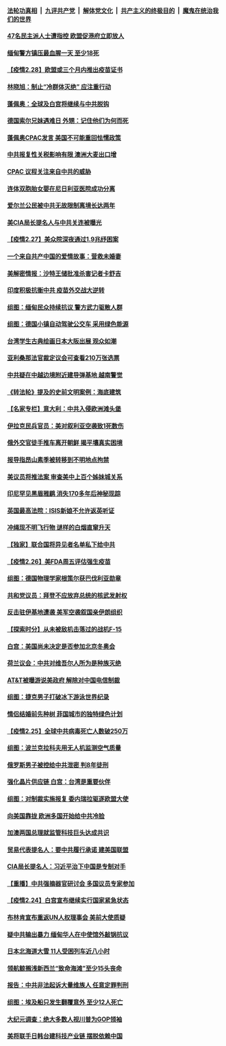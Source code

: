 ####  [法轮功真相](../../../../basic/blob/master/README.md?t=03010231) &nbsp;|&nbsp; [九评共产党](../../../../9ping.md/blob/master/README.md?t=03010231) &nbsp;|&nbsp; [解体党文化](../../../../jtdwh.md/blob/master/README.md?t=03010231)  &nbsp;|&nbsp; [共产主义的终极目的](../../../../gczydzjmd.md/blob/master/README.md?t=03010231) &nbsp;|&nbsp; [魔鬼在统治我们的世界](../../../../mgztzwmdsj.md/blob/master/README.md?t=03010231) 

#### [47名民主派人士遭指控 欧盟促港府立即放人](../pages/nsc418/n12780541.md?t=03010231) 

#### [缅甸警方镇压最血腥一天 至少18死](../pages/nsc418/n12780387.md?t=03010231) 

#### [【疫情2.28】欧盟或三个月内推出疫苗证书](../pages/nsc418/n12780129.md?t=03010231) 

#### [林晓旭：制止“冷群体灭绝” 应注重行动](../pages/nsc418/n12779736.md?t=03010231) 

#### [蓬佩奥：全球及白宫将继续与中共脱钩](../pages/nsc418/n12779843.md?t=03010231) 

#### [德国索尔兄妹遇难日 外甥：记住他们为何而死](../pages/nsc418/n12779570.md?t=03010231) 

#### [蓬佩奥CPAC发言 美国不可能重回怯懦政策](../pages/nsc418/n12779471.md?t=03010231) 

#### [中共报复性关税影响有限 澳洲大麦出口增](../pages/nsc418/n12779370.md?t=03010231) 

#### [CPAC 议程关注来自中共的威胁](../pages/nsc418/n12779505.md?t=03010231) 

#### [连体双胞胎女婴在尼日利亚医院成功分离](../pages/nsc418/n12779044.md?t=03010231) 

#### [爱尔兰公民被中共无故限制离境长达两年](../pages/nsc418/n12768744.md?t=03010231) 

#### [美CIA局长提名人与中共关连被曝光](../pages/nsc418/n12778756.md?t=03010231) 

#### [【疫情2.27】美众院深夜通过1.9兆纾困案](../pages/nsc418/n12778800.md?t=03010231) 

#### [一个来自共产中国的爱情故事：营救未婚妻](../pages/nsc418/n12778386.md?t=03010231) 

#### [美解密情报：沙特王储批准杀害记者卡舒吉](../pages/nsc418/n12778728.md?t=03010231) 

#### [印度积极抗衡中共 疫苗外交战大逆转](../pages/nsc418/n12778478.md?t=03010231) 

#### [组图：缅甸民众持续抗议 警方武力驱散人群](../pages/nsc418/n12778271.md?t=03010231) 

#### [组图：德国小镇自动驾驶公交车 采用绿色能源](../pages/nsc418/n12778096.md?t=03010231) 

#### [台湾学生古典绘画日本大阪出展 观众如潮](../pages/nsc418/n12778276.md?t=03010231) 

#### [亚利桑那法官裁定议会可查看210万张选票](../pages/nsc418/n12778232.md?t=03010231) 

#### [中共疑在中越边境附近建导弹基地 越南警觉](../pages/nsc418/n12777949.md?t=03010231) 

#### [《转法轮》提及的史前文明案例：海底建筑](../pages/nsc418/n12777426.md?t=03010231) 

#### [【名家专栏】意大利：中共入侵欧洲滩头堡](../pages/nsc418/n12777777.md?t=03010231) 

#### [伊拉克民兵官员：美对叙利亚空袭致1死数伤](../pages/nsc418/n12777673.md?t=03010231) 

#### [俄外交官徒手推车离开朝鲜 揭平壤真实困境](../pages/nsc418/n12777599.md?t=03010231) 

#### [报导指昂山素季被转移到不明地点拘禁](../pages/nsc418/n12777545.md?t=03010231) 

#### [美议员将推法案 审查美中上百个姊妹城关系](../pages/nsc418/n12777497.md?t=03010231) 

#### [印尼罕见黑眉雅鹛 消失170多年后神秘现踪](../pages/nsc418/n12775823.md?t=03010231) 

#### [英国最高法院：ISIS新娘不允许返英听证](../pages/nsc418/n12777230.md?t=03010231) 

#### [冲绳现不明飞行物 谜样的白烟直窜升天](../pages/nsc418/n12776723.md?t=03010231) 

#### [【独家】联合国将异见者名单私下给中共](../pages/nsc418/n12777217.md?t=03010231) 

#### [【疫情2.26】美FDA周五评估强生疫苗](../pages/nsc418/n12776652.md?t=03010231) 

#### [组图：德国物理学家根策尔获巴伐利亚勋章](../pages/nsc418/n12776615.md?t=03010231) 

#### [共和党议员：拜登不应放弃总统的核武发射权](../pages/nsc418/n12775980.md?t=03010231) 

#### [反击驻伊基地遭袭 美军空袭叙国亲伊朗组织](../pages/nsc418/n12775860.md?t=03010231) 

#### [【探索时分】从未被敌机击落过的战机F-15](../pages/nsc418/n12775405.md?t=03010231) 

#### [白宫：美国尚未决定是否参加北京冬奥会](../pages/nsc418/n12775635.md?t=03010231) 

#### [荷兰议会：中共对维吾尔人所为是种族灭绝](../pages/nsc418/n12775415.md?t=03010231) 

#### [AT&T被曝游说美政府 解除对中国电信制裁](../pages/nsc418/n12774985.md?t=03010231) 

#### [组图：捷克男子打破冰下游泳世界纪录](../pages/nsc418/n12774660.md?t=03010231) 

#### [情侣结婚前先种树 菲国城市的独特绿色计划](../pages/nsc418/n12774638.md?t=03010231) 

#### [【疫情2.25】全球中共病毒死亡人数破250万](../pages/nsc418/n12774172.md?t=03010231) 

#### [组图：波兰克拉科夫用无人机监测空气质量](../pages/nsc418/n12774904.md?t=03010231) 

#### [俄罗斯男子被控给中共泄密 判8年徒刑](../pages/nsc418/n12774768.md?t=03010231) 

#### [强化晶片供应链 白宫：台湾是重要伙伴](../pages/nsc418/n12774668.md?t=03010231) 

#### [组图：对制裁实施报复 委内瑞拉驱逐欧盟大使](../pages/nsc418/n12774527.md?t=03010231) 

#### [向美国靠拢 欧洲多国开始给中共冷脸](../pages/nsc418/n12773207.md?t=03010231) 

#### [加澳两国总理就监管科技巨头达成共识](../pages/nsc418/n12773969.md?t=03010231) 

#### [贸易代表提名人：要中共履行承诺 建美国联盟](../pages/nsc418/n12773446.md?t=03010231) 

#### [CIA局长提名人：习近平治下中国是专制对手](../pages/nsc418/n12773012.md?t=03010231) 

#### [【重播】中共强摘器官研讨会 多国议员专家参加](../pages/nsc418/n12773031.md?t=03010231) 

#### [【疫情2.24】白宫宣布继续实行国家紧急状态](../pages/nsc418/n12771953.md?t=03010231) 

#### [布林肯宣布重返UN人权理事会 美前大使质疑](../pages/nsc418/n12772864.md?t=03010231) 

#### [疑中共输出暴力 缅甸华人在中使馆外敲锅抗议](../pages/nsc418/n12772707.md?t=03010231) 

#### [日本北海道大雪 11人受困列车近八小时](../pages/nsc418/n12772037.md?t=03010231) 

#### [领航鲸搁浅新西兰“致命海滩”至少15头丧命](../pages/nsc418/n12771070.md?t=03010231) 

#### [报告：中共非法起诉大量维族人 任意定罪判刑](../pages/nsc418/n12772073.md?t=03010231) 

#### [组图：埃及船只发生翻覆意外 至少12人死亡](../pages/nsc418/n12771680.md?t=03010231) 

#### [大纪元调查：绝大多数人视川普为GOP领袖](../pages/nsc418/n12771170.md?t=03010231) 

#### [美将联手日韩台建科技产业链 摆脱依赖中国](../pages/nsc418/n12770997.md?t=03010231) 

